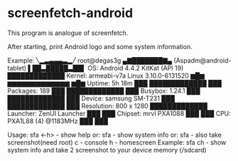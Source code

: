# screenfetch-android

This program is analogue of screenfetch.

After starting, print Android logo and some system information.

Example:
         ╲▂▃▄▄▄▃▂╱          root@degas3g
        ▄▇███████▇▄         (Aspadm@android-tablet)
       ▌██▃█████▃██▌        OS: Android 4.4.2 KitKat (API 19)
       █████████████        Kernel: armeabi-v7a Linux 3.10.0-6131520
   ▆█▆ ▆▆▆▆▆▆▆▆▆▆▆▆▆ ▆█▆    Uptime: 5h 18m
   ███ █████████████ ███    Packages: 189
   ███ █████████████ ███    Busybox: 1.24.1
   ███ █████████████ ███    Device: samsung SM-T231
   ███ █████████████ ███    Resolution: 800 x 1280
       █████████████        Launcher: ZenUI Launcher
         ███   ███          Chipset: mrvl PXA1088
         ███   ███          CPU:  PXA1L88 (4) @1183MHz
         ███   ███


Usage: sfa <-h>    - show help
   or: sfa         - show system info
   or: sfa <c><h>  - also take screenshot(need root)
                      c - console
                      h - homescreen
Example: sfa ch - show system info and take 2 screenshot to your device memory (/sdcard)
